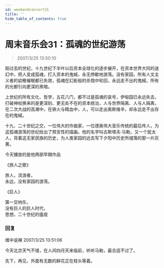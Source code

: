 ```yaml
---
id: weekendconcert31
title: ''
hide_table_of_contents: true
---
```


# 周末音乐会31：孤魂的世纪游荡

> 2007/3/25 13:50:10

刚过去的世纪，十九世纪下半叶以后资本全球化的逐步展开，在资本世界大同的迷幻中，把人变成孤魂，打入资本的鬼蜮，永无停歇地游荡。没有家园，所有人文主义者的幼稚催眠都已失效，孤魂在幻影般的杀戮中轮回，永远走不出的鬼蜮，所有的光都引向更深的黑暗。
 
上世纪的所有文化、哲学，五花八门，都不过是孤魂的哀号，伊甸园已永远失去，打破神权换来的是更深刻、更无处不在的资本统治，人与世界隔离、人与人隔离，在二次大战的高潮中，在铁火与精血中，人，可以走出奥斯维辛，却永远走不出存在的鬼蜮。
 
十九、二十世纪之交，一位伟大的作曲家，一位德奥伟大音乐传统的最后传人，为这孤魂游荡的世纪给出了预言性的描画。他的名字叫古斯塔夫·马勒，又一个犹太人，背着这无家民族的历史，为人类家园的远去写下夕阳中历史所褪落的那一片灰黄。
 
今天播放的是他两部早期作品

<div style={{textAlign: 'center'}}>

<div style={{color: '#FF0000', fontWeight: 'bold', fontSize: '32px', lineHeight: '110%', textAlign: 'center', marginBottom: '20px'}}>

《旅人之歌》
</div>
 
旅人，流浪者，<br/>
永远，没有家园的游荡。

<div style={{color: '#FF0000', fontWeight: 'bold', fontSize: '32px', lineHeight: '110%', textAlign: 'center', marginTop: '20px', marginBottom: '20px'}}>

《巨人》
</div>
 
第一交响乐，<br/>
没有巨人的巨人时代，<br/>
思想，二十世纪的瘟疫
</div>

### 回复

<div class='blog-comment'>
<span class='blog-comment-chan'>缠中说禅</span> 2007/3/25 13:51:06<br/>

今天北京天气不错，在人间四月天来临前，听听马勒，最合适不过了。

先下，再见，外面有无数的鲜花正在枝头等着。
</div>